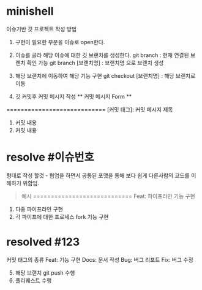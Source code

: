 # minishell

이슈기반 깃 프로젝트 작성 방법
1. 구현이 필요한 부분을 이슈로 open한다.

2. 이슈를 골라 해당 이슈에 대한 깃 브랜치를 생성한다.
  git branch : 현재 연결된 브랜치 확인 가능
  git branch [브랜치명] : 브랜치명 으로 브랜치 생성
  
3. 해당 브랜치에 이동하여 해당 기능 구현
  git checkout [브랜치명] : 해당 브랜치로 이동

4. 깃 커밋후 커밋 메시지 작성
  ** 커밋 메시지 Form **
  
  ============================
  [커밋 태그]: 커밋 메시지 제목
  
  1. 커밋 내용
  2. 커밋 내용
  
  resolve #이슈번호
  ============================
  형태로 작성 할것 - 협업을 하면서 공통된 포맷을 통해 보다 쉽게 다른사람의 코드를 이해하기 위함임.
  
  > 예시
  ============================
  Feat: 파이프라인 기능 구현
  
  1. 다중 파이프라인 구현
  2. 각 파이프에 대한 프로세스 fork 기능 구현
  
  resolved #123
  ============================
  
  커밋 태그의 종류
  Feat: 기능 구현
  Docs: 문서 작성
  Bug: 버그 리포트
  Fix: 버그 수정

5. 해당 브랜치 git push 수행
6. 풀리퀘스트 수행
  

